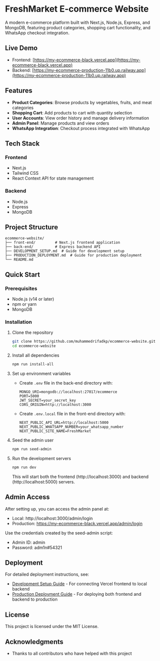 # FreshMarket E-commerce Website

A modern e-commerce platform built with Next.js, Node.js, Express, and MongoDB, featuring product categories, shopping cart functionality, and WhatsApp checkout integration.

## Live Demo

- Frontend: [https://my-ecommerce-black.vercel.app](https://my-ecommerce-black.vercel.app)
- Backend: [https://my-ecommerce-production-11b0.up.railway.app](https://my-ecommerce-production-11b0.up.railway.app)

## Features

- **Product Categories**: Browse products by vegetables, fruits, and meat categories
- **Shopping Cart**: Add products to cart with quantity selection
- **User Accounts**: View order history and manage delivery information
- **Admin Panel**: Manage products and view orders
- **WhatsApp Integration**: Checkout process integrated with WhatsApp

## Tech Stack

### Frontend
- Next.js
- Tailwind CSS
- React Context API for state management

### Backend
- Node.js
- Express
- MongoDB

## Project Structure

```
ecommerce-website/
├── front-end/         # Next.js frontend application
├── back-end/          # Express backend API
├── DEVELOPMENT_SETUP.md  # Guide for development setup
├── PRODUCTION_DEPLOYMENT.md  # Guide for production deployment
└── README.md
```

## Quick Start

### Prerequisites
- Node.js (v14 or later)
- npm or yarn
- MongoDB

### Installation

1. Clone the repository
   ```bash
   git clone https://github.com/muhammedrifadkp/ecommerce-website.git
   cd ecommerce-website
   ```

2. Install all dependencies
   ```bash
   npm run install-all
   ```

3. Set up environment variables
   - Create `.env` file in the back-end directory with:
     ```
     MONGO_URI=mongodb://localhost:27017/ecommerce
     PORT=5000
     JWT_SECRET=your_secret_key
     CORS_ORIGIN=http://localhost:3000
     ```
   - Create `.env.local` file in the front-end directory with:
     ```
     NEXT_PUBLIC_API_URL=http://localhost:5000
     NEXT_PUBLIC_WHATSAPP_NUMBER=your_whatsapp_number
     NEXT_PUBLIC_SITE_NAME=FreshMarket
     ```

4. Seed the admin user
   ```bash
   npm run seed-admin
   ```

5. Run the development servers
   ```bash
   npm run dev
   ```

   This will start both the frontend (http://localhost:3000) and backend (http://localhost:5000) servers.

## Admin Access

After setting up, you can access the admin panel at:
- Local: http://localhost:3000/admin/login
- Production: https://my-ecommerce-black.vercel.app/admin/login

Use the credentials created by the seed-admin script:
- Admin ID: admin
- Password: adm1n#54321

## Deployment

For detailed deployment instructions, see:
- [Development Setup Guide](DEVELOPMENT_SETUP.md) - For connecting Vercel frontend to local backend
- [Production Deployment Guide](PRODUCTION_DEPLOYMENT.md) - For deploying both frontend and backend to production

## License

This project is licensed under the MIT License.

## Acknowledgments

- Thanks to all contributors who have helped with this project
